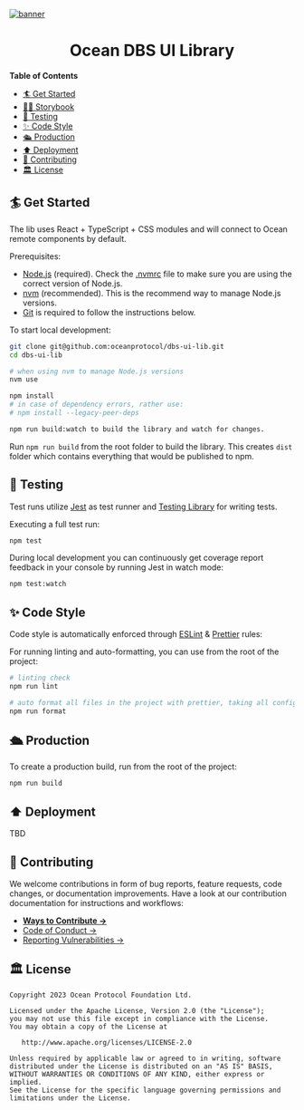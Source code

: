 [![banner](https://raw.githubusercontent.com/oceanprotocol/art/master/github/repo-banner%402x.png)](https://oceanprotocol.com)

<h1 align="center">Ocean DBS UI Library</h1>

**Table of Contents**

- [🏄 Get Started](#-get-started)
- [👩‍🎤 Storybook](#-storybook)
- [🤖 Testing](#-testing)
- [✨ Code Style](#-code-style)
- [🛳 Production](#-production)
- [⬆️ Deployment](#️-deployment)
- [💖 Contributing](#-contributing)
- [🏛 License](#-license)

## 🏄 Get Started

The lib uses React + TypeScript + CSS modules and will connect to Ocean remote components by default.

Prerequisites:

- [Node.js](https://nodejs.org/en/) (required). Check the [.nvmrc](.nvmrc) file to make sure you are using the correct version of Node.js.
- [nvm](https://github.com/nvm-sh/nvm) (recommended). This is the recommend way to manage Node.js versions.
- [Git](https://git-scm.com/) is required to follow the instructions below.

To start local development:

```bash
git clone git@github.com:oceanprotocol/dbs-ui-lib.git
cd dbs-ui-lib

# when using nvm to manage Node.js versions
nvm use

npm install
# in case of dependency errors, rather use:
# npm install --legacy-peer-deps

npm run build:watch to build the library and watch for changes.
```

Run `npm run build` from the root folder to build the library. This creates `dist` folder which contains everything that
would be published to npm.

## 🤖 Testing

Test runs utilize [Jest](https://jestjs.io/) as test runner and [Testing Library](https://testing-library.com/docs/react-testing-library/intro) for writing tests.

Executing a full test run:

```bash
npm test
```

During local development you can continuously get coverage report feedback in your console by running Jest in watch mode:

```bash
npm test:watch
```

## ✨ Code Style

Code style is automatically enforced through [ESLint](https://eslint.org) & [Prettier](https://prettier.io) rules:

For running linting and auto-formatting, you can use from the root of the project:

```bash
# linting check
npm run lint

# auto format all files in the project with prettier, taking all configs into account
npm run format
```

## 🛳 Production

To create a production build, run from the root of the project:

```bash
npm run build
```

## ⬆️ Deployment

TBD

## 💖 Contributing

We welcome contributions in form of bug reports, feature requests, code changes, or documentation improvements. Have a look at our contribution documentation for instructions and workflows:

- [**Ways to Contribute →**](https://docs.oceanprotocol.com/concepts/contributing/)
- [Code of Conduct →](https://docs.oceanprotocol.com/concepts/code-of-conduct/)
- [Reporting Vulnerabilities →](https://docs.oceanprotocol.com/concepts/vulnerabilities/)

## 🏛 License

```text
Copyright 2023 Ocean Protocol Foundation Ltd.

Licensed under the Apache License, Version 2.0 (the "License");
you may not use this file except in compliance with the License.
You may obtain a copy of the License at

   http://www.apache.org/licenses/LICENSE-2.0

Unless required by applicable law or agreed to in writing, software
distributed under the License is distributed on an "AS IS" BASIS,
WITHOUT WARRANTIES OR CONDITIONS OF ANY KIND, either express or implied.
See the License for the specific language governing permissions and
limitations under the License.
```
